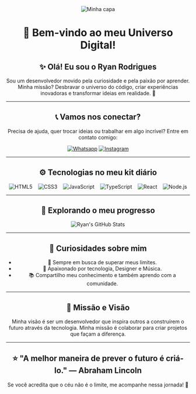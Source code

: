 <div align="center">
  <img src="https://github.com/user-attachments/assets/8fb784c8-924e-41e4-832f-5f15f7a9b893" alt="Minha capa" />

  # 🌟 Bem-vindo ao meu Universo Digital!

  ## ✨ Olá! Eu sou o **Ryan Rodrigues**
  Sou um desenvolvedor movido pela curiosidade e pela paixão por aprender. Minha missão? Desbravar o universo do código, criar experiências inovadoras e transformar ideias em realidade. 🚀

  ---

  ## 📞 Vamos nos conectar?

  Precisa de ajuda, quer trocar ideias ou trabalhar em algo incrível? Entre em contato comigo:

  [![Whatsapp](https://img.shields.io/badge/WhatsApp-25D366?style=for-the-badge&logo=whatsapp&logoColor=white)](https://api.whatsapp.com/send?phone=5579988318550&text=%F0%9F%90%91%7C%20Ol%C3%A1%2C%20vim%20pelo%20instagram%20e%20gostaria%20de%20saber%20mais%20sobre%3A%20%20(Fale%20o%20servi%C3%A7o%20do%20seu%20interesse%20))
  [![Instagram](https://img.shields.io/badge/Instagram-E4405F?style=for-the-badge&logo=instagram&logoColor=white)](https://www.instagram.com/ryanofc_rpm/)

  ---

  ## ⚙️ Tecnologias no meu kit diário

  <div style="display: flex; justify-content: space-around;">
    <img src="https://img.shields.io/badge/HTML5-E34F26?style=for-the-badge&logo=html5&logoColor=white" alt="HTML5" />
    <img src="https://img.shields.io/badge/CSS3-1572B6?style=for-the-badge&logo=css3&logoColor=white" alt="CSS3" />
    <img src="https://img.shields.io/badge/JavaScript-F7DF1E?style=for-the-badge&logo=javascript&logoColor=black" alt="JavaScript" />
    <img src="https://img.shields.io/badge/TypeScript-007ACC?style=for-the-badge&logo=typescript&logoColor=white" alt="TypeScript" />
    <img src="https://img.shields.io/badge/React-20232A?style=for-the-badge&logo=react&logoColor=61DAFB" alt="React" />
    <img src="https://img.shields.io/badge/Node.js-43853D?style=for-the-badge&logo=node.js&logoColor=white" alt="Node.js" />
  </div>

  ---

  ## 🌌 Explorando o meu progresso

  ![Ryan's GitHub Stats](https://github-readme-stats.vercel.app/api?username=Codeby-Ryan&show_icons=true&theme=radical)

  ---

  ## 🧩 Curiosidades sobre mim

  - 🎯 Sempre em busca de superar meus limites.
  - 🌱 Apaixonado por tecnologia, Designer e Música.
  - 📚 Compartilho meu conhecimento e também aprendo com a comunidade.

  ---

  ## 🚀 Missão e Visão

  Minha visão é ser um desenvolvedor que inspira outros a construírem o futuro através da tecnologia. Minha missão é colaborar para criar projetos que façam a diferença.

  ---

  ## ⭐ "A melhor maneira de prever o futuro é criá-lo." — Abraham Lincoln

  Se você acredita que o céu não é o limite, me acompanhe nessa jornada! 🌠
</div>
